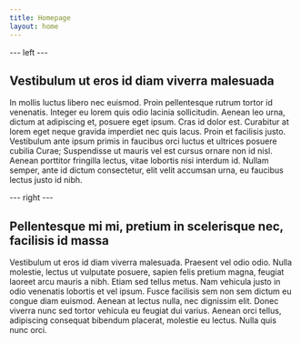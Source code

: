 ```yaml
---
title: Homepage
layout: home
---
```


--- left ---

## Vestibulum ut eros id diam viverra malesuada

In mollis luctus libero nec euismod. Proin pellentesque rutrum tortor id venenatis. Integer eu lorem quis odio lacinia sollicitudin. Aenean leo urna, dictum at adipiscing et, posuere eget ipsum. Cras id dolor est. Curabitur at lorem eget neque gravida imperdiet nec quis lacus. Proin et facilisis justo. Vestibulum ante ipsum primis in faucibus orci luctus et ultrices posuere cubilia Curae; Suspendisse ut mauris vel est cursus ornare non id nisl. Aenean porttitor fringilla lectus, vitae lobortis nisi interdum id. Nullam semper, ante id dictum consectetur, elit velit accumsan urna, eu faucibus lectus justo id nibh.

--- right ---

## Pellentesque mi mi, pretium in scelerisque nec, facilisis id massa

Vestibulum ut eros id diam viverra malesuada. Praesent vel odio odio. Nulla molestie, lectus ut vulputate posuere, sapien felis pretium magna, feugiat laoreet arcu mauris a nibh. Etiam sed tellus metus. Nam vehicula justo in odio venenatis lobortis et vel ipsum. Fusce facilisis sem non sem dictum eu congue diam euismod. Aenean at lectus nulla, nec dignissim elit. Donec viverra nunc sed tortor vehicula eu feugiat dui varius. Aenean orci tellus, adipiscing consequat bibendum placerat, molestie eu lectus. Nulla quis nunc orci.
